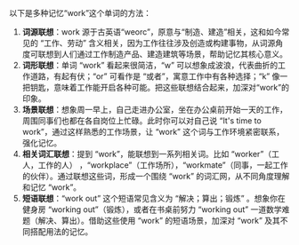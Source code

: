 以下是多种记忆“work”这个单词的方法：
1. **词源联想**：work 源于古英语“weorc”，原意与“制造、建造”相关，这和如今常见的 “工作、劳动” 含义相关，因为工作往往涉及创造或构建事物，从词源角度可联想到人们通过工作制造产品、建造建筑等场景，帮助记忆其核心意义。
2. **词形联想**：单词 “work” 看起来很简洁，“w” 可以想象成波浪，代表曲折的工作道路，有起有伏；“or” 可看作是 “或者”，寓意工作中有各种选择；“k” 像一把钥匙，意味着工作能开启各种可能。把这些联想结合起来，加深对“work”的印象。
3. **场景联想**：想象周一早上，自己走进办公室，坐在办公桌前开始一天的工作，周围同事们也都在各自岗位上忙碌。此时你可以对自己说 “It's time to work”，通过这样熟悉的工作场景，让 “work” 这个词与工作环境紧密联系，强化记忆。
4. **相关词汇联想**：提到 “work”，能联想到一系列相关词。比如 “worker”（工人，工作的人） ，“workplace”（工作场所），“workmate”（同事，一起工作的伙伴）。通过联想这些词，形成一个围绕 “work” 的词汇网，从不同角度理解和记忆 “work”。
5. **短语联想**：“work out” 这个短语常见含义为 “解决；算出；锻炼” 。想象你在健身房 “working out”（锻炼），或者在书桌前努力 “working out” 一道数学难题（解决、算出）。借助这些使用 “work” 的短语场景，加深对 “work” 及其不同搭配用法的记忆。 